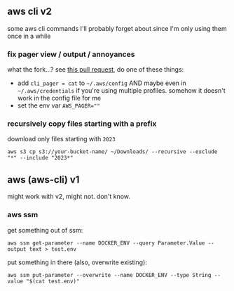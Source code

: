 ## aws cli v2

some aws cli commands I'll probably forget about since I'm only using them once in a while

### fix pager view / output / annoyances

what the fork...? see [this pull request](https://github.com/aws/aws-cli/pull/4702#issue-344978525), do one of these things:

* add `cli_pager = cat` to `~/.aws/config` AND maybe even in `~/.aws/credentials` if you're using multiple profiles. somehow it doesn't work in the config file for me
* set the env var `AWS_PAGER=""`

### recursively copy files starting with a prefix

download only files starting with `2023`

```shell
aws s3 cp s3://your-bucket-name/ ~/Downloads/ --recursive --exclude "*" --include "2023*"
```

## aws (aws-cli) v1

might work with v2, might not. don't know.

### aws ssm

get something out of ssm:

```
aws ssm get-parameter --name DOCKER_ENV --query Parameter.Value --output text > test.env
```

put something in there (also, overwrite existing):

```
aws ssm put-parameter --overwrite --name DOCKER_ENV --type String --value "$(cat test.env)"
```

